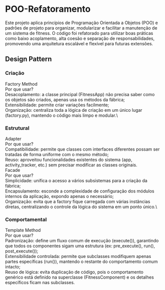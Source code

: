 # POO-Refatoramento
Este projeto aplica princípios de Programação Orientada a Objetos (POO) e padrões de projeto para organizar, modularizar e facilitar a manutenção de um sistema de fitness. O código foi refatorado para utilizar boas práticas como baixo acoplamento, alta coesão e separação de responsabilidades, promovendo uma arquitetura escalável e flexível para futuras extensões.
## Design Pattern
### Criação
Factory Method\
Por que usar?\
Desacoplamento: a classe principal (FitnessApp) não precisa saber como os objetos são criados, apenas usa os métodos da fábrica;\
Extensibilidade: permite criar variações facilmente;\
Organização: centraliza toda a lógica de criação em um único lugar (factory.py), mantendo o código mais limpo e modular.\
### Estrutural
Adapter\
Por que usar?\
Compatibilidade: permite que classes com interfaces diferentes possam ser tratadas de forma uniforme com o mesmo método;\
Reuso: aproveitou funcionalidades existentes do sistema (app, activity_tracker, etc.) sem precisar modificar as classes originais.\
Facade\
Por que usar?\
Simplicidade: unifica o acesso a vários subsistemas para a criação da fábrica;\
Encapsulamento: esconde a complexidade de configuração dos módulos internos da aplicação, expondo apenas o necessário;\
Organização: evita que a factory fique carregada com várias instâncias diretas, centralizando o controle da lógica do sistema em um ponto único.\
### Comportamental
Template Method\
Por que usar?\
Padronização: define um fluxo comum de execução (execute()), garantindo que todos os componentes sigam uma estrutura (ex: pre_execute(), run(), post_execute());\
Extensibilidade controlada: permite que subclasses modifiquem apenas partes específicas (run()), mantendo o restante do comportamento comum intacto;\
Reuso de lógica: evita duplicação de código, pois o comportamento genérico está definido na superclasse (FitnessComponent) e os detalhes específicos ficam nas subclasses.
